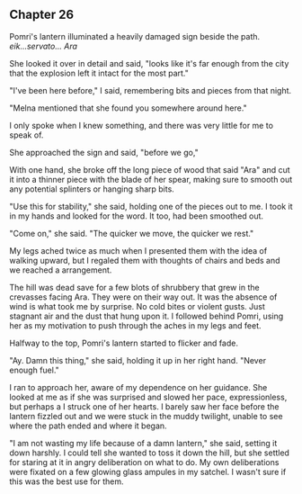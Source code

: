 ## Chapter 26

Pomri's lantern illuminated a heavily damaged sign beside the path. _eik...servato... Ara_

She looked it over in detail and said, "looks like it's far enough from the city that the explosion left it intact for the most part."

"I've been here before," I said, remembering bits and pieces from that night.

"Melna mentioned that she found you somewhere around here."

I only spoke when I knew something, and there was very little for me to speak of.

She approached the sign and said, "before we go,"

With one hand, she broke off the long piece of wood that said "Ara" and cut it into a thinner piece with the blade of her spear, making sure to smooth out any potential splinters or hanging sharp bits.

"Use this for stability," she said, holding one of the pieces out to me. I took it in my hands and looked for the word. It too, had been smoothed out.

"Come on," she said. "The quicker we move, the quicker we rest."

My legs ached twice as much when I presented them with the idea of walking upward, but I regaled them with thoughts of chairs and beds and we reached a arrangement.

The hill was dead save for a few blots of shrubbery that grew in the crevasses facing Ara. They were on their way out. It was the absence of wind is what took me by surprise. No cold bites or violent gusts. Just stagnant air and the dust that hung upon it. I followed behind Pomri, using her as my motivation to push through the aches in my legs and feet.

Halfway to the top, Pomri's lantern started to flicker and fade.

"Ay. Damn this thing," she said, holding it up in her right hand. "Never enough fuel."

I ran to approach her, aware of my dependence on her guidance. She looked at me as if she was surprised and slowed her pace, expressionless, but perhaps a I struck one of her hearts. I barely saw her face before the lantern fizzled out and we were stuck in the muddy twilight, unable to see where the path ended and where it began.

"I am not wasting my life because of a damn lantern," she said, setting it down harshly. I could tell she wanted to toss it down the hill, but she settled for staring at it in angry deliberation on what to do. My own deliberations were fixated on a few glowing glass ampules in my satchel. I wasn't sure if this was the best use for them.
